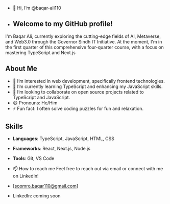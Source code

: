 - 👋 Hi, I’m @baqar-ali110
- ## Welcome to my GitHub profile!
I'm Baqar Ali, currently exploring the cutting-edge fields of AI, Metaverse, and Web3.0 through the Governor Sindh IT Initiative. At the moment, I'm in the first quarter of this comprehensive four-quarter course,
with a focus on mastering TypeScript and Next.js

## About Me
- 👀 I’m interested in web development, specifically frontend technologies.
- 🌱 I’m currently learning TypeScript and enhancing my JavaScript skills.
- 💞️ I’m looking to collaborate on open source projects related to TypeScript and JavaScript.
- 😄 Pronouns: He/Him
- ⚡ Fun fact: I often solve coding puzzles for fun and relaxation.

## Skills
- **Languages**: TypeScript, JavaScript, HTML, CSS
- **Frameworks**: React, Next.js, Node.js
- **Tools**: Git, VS Code

- 📫 How to reach me
Feel free to reach out via email or connect with me on LinkedIn!
- [soomro.baqar110@gmail.com]
- LinkedIn: coming soon
<!---
baqar-ali110/baqar-ali110 is a ✨ special ✨ repository because its `README.md` (this file) appears on your GitHub profile.
You can click the Preview link to take a look at your changes.
--->
